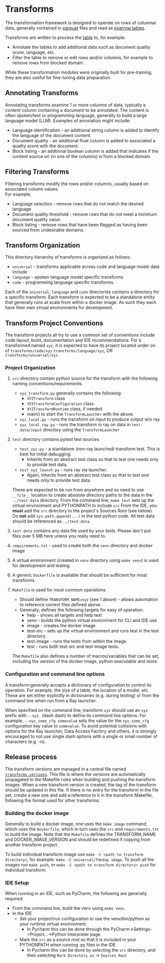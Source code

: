 # Transforms

The transformation framework is designed to operate on rows of columnar data, generally contained
in [parquet](https://arrow.apache.org/docs/python/parquet.html) files
and read as [pyarrow tables](https://arrow.apache.org/docs/python/index.html).

Transforms are written to process the [table](https://arrow.apache.org/docs/python/generated/pyarrow.Table.html)
to, for example:

* Annotate the tables to add additional data such as document quality score, language, etc.
* Filter the table to remove or edit rows and/or columns, for example to remove rows from blocked domain.

While these transformation modules were originally built for pre-training, they are also useful for fine-tuning data preparation.

## Annotating Transforms
Annotating transforms examine 1 or more columns of data, typically a _content_ column containing a document
to be annotated.  The content is often spoken/text or programming language, generally to build
a large language model (LLM).  Examples of annotation might include:

* Language identification - an additional string column is added to identify the language of the document content.
* Document quality - an additional float column is added to associated a quality score with the document.
* Block listing - an addtional boolean column is added that indicates if the content source url
  (in one of the columns) is from a blocked domain.

## Filtering Transforms
Filtering transforms modify the rows and/or columns, usually based on associated column values.  
For example,

* Language selection - remove rows that do not match the desired language
* Document quality threshold - remove rows that do not meet a minimum document quality value.
* Block listing - remove rows that have been flagged as having been sourced from undesirable domains.

## Transform Organization
This directory hierarchy of transforms is organized as follows:

* `universal` - transforms applicable across code and language model data include
* `language` - spoken language model specific transforms
* `code` - programming language specific transforms.

Each of the `universal`, `language` and `code`  directories contains a directory for a specific transform.
Each transform is expected to be a standalone entity that generally runs at scale from within a docker image.
As such they each have their own virtual environments for development.

## Transform Project Conventions

The transform projects all try to use a common set of conventions include code layout,
build, documentation and IDE recommendations.  For a transformed named `xyz`, it is
expected to have its project located under on of
`transforms/code/xyz`
`transforms/language/xyz`, OR
`transforms/universal/xyz`

### Project Organization
1. `src` directory contain python source for the transform with the following naming conventions/requirements.
    * `xyz_transform.py` generally contains the following:
        * `XYZTransform` class
        * `XYXTransformConfiguration` class
        * `XYZTransformRuntime` class, if needed.
        * main() to start the `TransformLauncher` with the above.
    * `xyz_local.py` - runs the transform on input to produce output w/o ray
    * `xyz_local_ray.py` - runs the transform in ray on data in `test-data/input` directory using the `TransformLauncher`
1. `test` directory contains pytest test sources
    * `test_xyz.py` - a standalone (non-ray launched) transform test.  This is best for initial debugging.
        * Inherits from an abstract test class so that to test one needs only to provide test data.
    * `test_xyz_launch.py` - runs ray via launcher.
        * Again, inherits from an abstract test class so that to test one needs only to provide test data.

   These are expected to be run from anywhere and so need to use
   `__file__` location to create absolute directory paths to the data in the `../test-data` directory.
   From the command line, `make test` sets up the virtual environment and PYTHONPATH to include `src`
   From the IDE, you **must** add the `src` directory to the project's Sources Root (see below).
   Do **not** add `sys.path.append(...)` in the test python code.
   All test data should be referenced as `../test-data`.
2. `test-data` contains any data file used by your tests.  Please don't put files over 5 MB here unless you really need to.
3. `requirements.txt` - used to create both the `venv` directory and docker image
4. A virtual environment (created in `venv` directory using `make venv`) is used for development and testing.
5. A generic `Dockerfile` is available that should be sufficient for most transforms.
6. `Makefile` is used for most common operations.
    * Should define `TRANSFORM_NAME=xyz` (see 1 above) - allows automation to reference correct files defined above.
    * Generally, defines the following targets for easy of operation.
        * help - shows all targets and help text
        * venv - builds the python virtual environment for CLI and IDE use
        * image - creates the docker image
        * test-src - sets up the virtual environment and runs test in the test directory.
        * test-image - runs the tests from within the image.
        * test - runs both test-src and test-image tests.

   The `Makefile` also defines a number of macros/variables that can be set, including the version of the docker image,
   python executable and more.

### Configuration and command line options
A transform generally accepts a dictionary of configuration to
control its operation.  For example, the size of a table, the location
of a model, etc. These are set either explicitly in dictionaries
(e.g. during testing) or from the command line when run from a Ray launcher.

When specified on the command line, transform `xyz` should use an `xyz` prefix with
`--xyz_` (dash dash) to define its command line options.
For example, `--xyz_some_cfg somevalue` sets
the value for the `xyz_some_cfg` configuration key value to `somevalue`.
To avoid potential collisions with options for the Ray launcher, Data Access Factory and others,
it is strongly encouraged to not use single dash options with a single
or small number of characters (e.g. -n).

## Release process
The transform versions are managed in a central file named [`transforms.versions`](../.make.versions).
This file is where the versions are automatically propagated to the Makefile rules when building and pushing the transform images.
When a new transform version is created, the tag of the transform should be updated in this file.
If there is no entry for the transform in the file yet, create a new one and add a reference to it in the transform Makefile,
 following the format used for other transforms.

### Building the docker image
Generally to build a docker image, one uses the `make image` command, which uses
the `Dockerfile`, which in turn uses the `src` and `requirements.txt` to build the image.
Note that the `Makefile` defines the TRANSFORM_NAME and DOCKER_IMAGE_VERSION
and should be redefined if copying from another transform project.

To build individual transform image use `make -C <path to transform directory>`, for example: `make -C universal/fdedup image`.
To push all the images run `make push`, or `make -C <path to transform directory> push` for individual transform.

### IDE Setup
When running in an IDE, such as PyCharm, the following are generally required:
* From the command line, build the venv using `make venv`.
* In the IDE
    * Set your project/run configuration to use the venv/bin/python as your runtime virtual environment.
        * In Pycharm this can be done through the PyCharm->Settings->Project...->Python Interpreter page
    * Mark the `src` as a _source root_ so that it is included in your PYTHONPATH when running .py files in the IDE
        * In Pycharm this can be done by selecting the `src` directory, and then selecting `Mark Directory as` -> `Sources Root`
 
